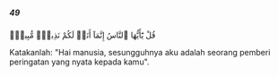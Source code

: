 ##### 49

<span class="ayah">قُلْ يَٰٓأَيُّهَا ٱلنَّاسُ إِنَّمَآ أَنَا۠ لَكُمْ نَذِيرٌۭ مُّبِينٌۭ</span>

<span class="ayah_translation">Katakanlah: "Hai manusia, sesungguhnya aku adalah seorang pemberi peringatan yang nyata kepada kamu".</span>
